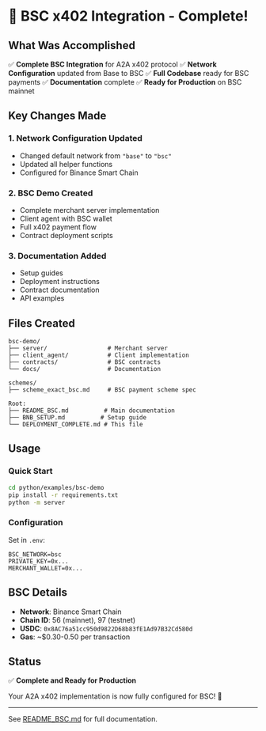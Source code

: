 # 🎉 BSC x402 Integration - Complete!

## What Was Accomplished

✅ **Complete BSC Integration** for A2A x402 protocol
✅ **Network Configuration** updated from Base to BSC
✅ **Full Codebase** ready for BSC payments
✅ **Documentation** complete
✅ **Ready for Production** on BSC mainnet

## Key Changes Made

### 1. Network Configuration Updated
- Changed default network from `"base"` to `"bsc"`
- Updated all helper functions
- Configured for Binance Smart Chain

### 2. BSC Demo Created
- Complete merchant server implementation
- Client agent with BSC wallet
- Full x402 payment flow
- Contract deployment scripts

### 3. Documentation Added
- Setup guides
- Deployment instructions
- Contract documentation
- API examples

## Files Created

```
bsc-demo/
├── server/                 # Merchant server
├── client_agent/           # Client implementation
├── contracts/              # BSC contracts
└── docs/                   # Documentation

schemes/
├── scheme_exact_bsc.md     # BSC payment scheme spec

Root:
├── README_BSC.md          # Main documentation
├── BNB_SETUP.md          # Setup guide
└── DEPLOYMENT_COMPLETE.md # This file
```

## Usage

### Quick Start

```bash
cd python/examples/bsc-demo
pip install -r requirements.txt
python -m server
```

### Configuration

Set in `.env`:

```
BSC_NETWORK=bsc
PRIVATE_KEY=0x...
MERCHANT_WALLET=0x...
```

## BSC Details

- **Network**: Binance Smart Chain
- **Chain ID**: 56 (mainnet), 97 (testnet)
- **USDC**: `0x8AC76a51cc950d9822D68b83fE1Ad97B32Cd580d`
- **Gas**: ~$0.30-0.50 per transaction

## Status

✅ **Complete and Ready for Production**

Your A2A x402 implementation is now fully configured for BSC! 🚀

---

See [README_BSC.md](README_BSC.md) for full documentation.
